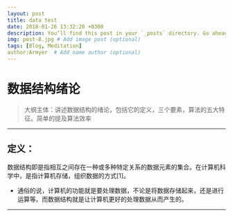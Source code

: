 ```yaml
---
layout: post
title: data test
date: 2018-01-26 13:32:20 +0300
description: You’ll find this post in your `_posts` directory. Go ahead and edit it and re-build the site to see your changes. # Add post description (optional)
img: post-8.jpg # Add image post (optional)
tags: [Blog, Meditation]
author:Armyer  # Add name author (optional)
---
```

# 数据结构绪论

> 大纲主体：讲述数据结构的绪论，包括它的定义，三个要素，算法的五大特征。简单的提及算法效率


----------


## 定义：
 数据结构即是指相互之间存在一种或多种特定关系的数据元素的集合。在计算机科学中，是指计算机存储，组织数据的方式[1]。

- 通俗的说，计算机的功能就是要处理数据，不论是将数据存储起来，还是进行运算等。而数据结构就是让计算机更好的处理数据从而产生的。


----------
